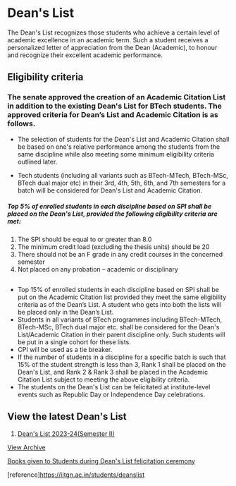 # Dean's List

The Dean's List recognizes those students who achieve a certain level of academic excellence in an academic term. Such a student receives a personalized letter of appreciation from the Dean (Academic), to honour and recognize their excellent academic performance.

## Eligibility criteria

### The senate approved the creation of an Academic Citation List in addition to the existing Dean's List for BTech students. The approved criteria for Dean’s List and Academic Citation is as follows.

* The selection of students for the Dean's List and Academic Citation shall be based on one's relative performance among the students from the same discipline while also meeting some minimum eligibility criteria outlined later.

* Tech students (including all variants such as BTech-MTech, BTech-MSc, BTech dual major etc) in their 3rd, 4th, 5th, 6th, and 7th semesters for a batch will be considered for Dean's List and Academic Citation.

##### Top 5% of enrolled students in each discipline based on SPI shall be placed on the Dean's List, provided the following eligibility criteria are met:

1. The SPI should be equal to or greater than 8.0
2. The minimum credit load (excluding the thesis units) should be 20
3. There should not be an F grade in any credit courses in the concerned semester
4. Not placed on any probation – academic or disciplinary

##

* Top 15% of enrolled students in each discipline based on SPI shall be put on the Academic Citation list provided they meet the same eligibility criteria as of the Dean’s List. A student who gets into both the lists will be placed only in the Dean’s List.
* Students in all variants of BTech programmes including BTech-MTech, BTech-MSc, BTech dual major etc. shall be considered for the Dean's List/Academic Citation in their parent discipline only. Such students will be put in a single cohort for these lists.
* CPI will be used as a tie breaker.
* If the number of students in a discipline for a specific batch is such that 15% of the student strength is less than 3, Rank 1 shall be placed on the Dean's List, and Rank 2 & Rank 3 shall be placed in the Academic Citation List subject to meeting the above eligibility criteria.
* The students on the Dean's List can be felicitated at institute-level events such as Republic Day or Independence Day celebrations.


## View the latest Dean's List

1. [Dean's List 2023-24(Semester II)](https://iitgn.ac.in/students/deanslist/2023-24-S2)


[View Archive](https://iitgn.ac.in/students/deanslist_arc)  

[Books given to Students during Dean's List felicitation ceremony](https://docs.google.com/spreadsheets/d/1sD3fj3YLjeRPVLUnm5a-NuxDhoAwCeUerOoftMiDvVk/edit?gid=0#gid=0)

[reference]<https://iitgn.ac.in/students/deanslist>
